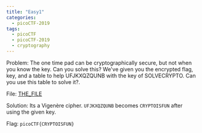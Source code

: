 ```yaml
---
title: "Easy1"
categories:
  - picoCTF-2019
tags:
  - picoCTF
  - picoCTF-2019
  - cryptography
---
```


Problem: The one time pad can be cryptographically secure, but not when you know the key. Can you solve this? We've given you the encrypted flag, key, and a table to help UFJKXQZQUNB with the key of SOLVECRYPTO. Can you use this table to solve it?.

File: [THE_FILE](https://github.com/Yorzaren/ctf/raw/master/picoCTF-2019/problem-files/easy1.txt "Download file")

Solution: Its a Vigenère cipher. ```UFJKXQZQUNB``` becomes ```CRYPTOISFUN``` after using the given key.

Flag: ```picoCTF{CRYPTOISFUN}```